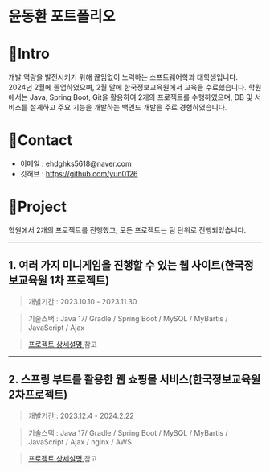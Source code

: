 # 윤동환 포트폴리오 


# 📌Intro

개발 역량을 발전시키기 위해 끊임없이 노력하는 소프트웨어학과 대학생입니다.  
 2024년 2월에 졸업하였으며, 2월 말에 한국정보교육원에서 교육을 수료했습니다.
 학원에서는 Java, Spring Boot, Git을 활용하여 2개의 프로젝트를 수행하였으며,
 DB 및 서비스를 설계하고 주요 기능을 개발하는 백엔드 개발을 주로 경험하였습니다.



# 📌Contact

<div>
    <ul>
        <li>이메일 : ehdghks5618@naver.com </li>
        <li>깃허브 : <a href="https://github.com/yun0126">https://github.com/yun0126<a></li>
    </ul>
</div>
 
# 📌Project  
학원에서 2개의 프로젝트를 진행했고,
모든 프로젝트는 팀 단위로 진행되었습니다.

<hr/>

## 1.  여러 가지 미니게임을 진행할 수 있는 웹 사이트(한국정보교육원 1차 프로젝트)

> 개발기간 : 2023.10.10 - 2023.11.30

> 기술스택 : Java 17/ Gradle / Spring Boot / MySQL / MyBartis / JavaScript / Ajax  

> <a href="https://github.com/yun0126/first-project">프로젝트 상세설명 </a> 참고

<hr/>

## 2. 스프링 부트를 활용한 웹 쇼핑몰 서비스(한국정보교육원 2차프로젝트)

> 개발기간 : 2023.12.4 - 2024.2.22

> 기술스택 : Java 17/ Gradle / Spring Boot / MySQL / MyBartis / JavaScript / Ajax / nginx / AWS

> <a href="https://github.com/yun0126/second-project">프로젝트 상세설명 </a> 참고
